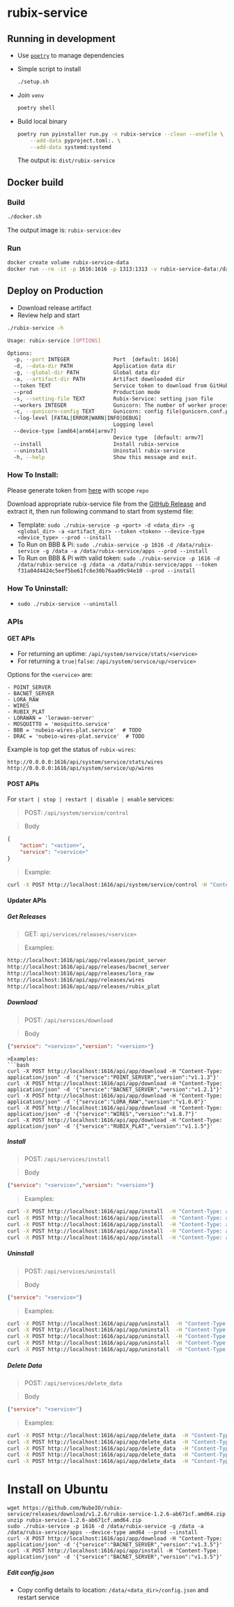 # rubix-service

## Running in development

- Use [`poetry`](https://github.com/python-poetry/poetry) to manage dependencies
- Simple script to install

    ```bash
    ./setup.sh
    ```

- Join `venv`

    ```bash
    poetry shell
    ```

- Build local binary

    ```bash
    poetry run pyinstaller run.py -n rubix-service --clean --onefile \
        --add-data pyproject.toml:. \
        --add-data systemd:systemd
    ```

  The output is: `dist/rubix-service`

## Docker build

### Build

```bash
./docker.sh
```

The output image is: `rubix-service:dev`

### Run

```bash
docker create volume rubix-service-data
docker run --rm -it -p 1616:1616 -p 1313:1313 -v rubix-service-data:/data --name rubix-service rubix-service:dev
```

## Deploy on Production

- Download release artifact
- Review help and start
```bash
./rubix-service -h

Usage: rubix-service [OPTIONS]

Options:
  -p, --port INTEGER              Port  [default: 1616]
  -d, --data-dir PATH             Application data dir
  -g, --global-dir PATH           Global data dir
  -a, --artifact-dir PATH         Artifact downloaded dir
  --token TEXT                    Service token to download from GitHub private repository
  --prod                          Production mode
  -s, --setting-file TEXT         Rubix-Service: setting json file
  --workers INTEGER               Gunicorn: The number of worker processes for handling requests.
  -c, --gunicorn-config TEXT      Gunicorn: config file(gunicorn.conf.py)
  --log-level [FATAL|ERROR|WARN|INFO|DEBUG]
                                  Logging level
  --device-type [amd64|arm64|armv7]
                                  Device type  [default: armv7]
  --install                       Install rubix-service
  --uninstall                     Uninstall rubix-service
  -h, --help                      Show this message and exit.
```

### How To Install:

Please generate token from [here](https://github.com/settings/tokens) with scope `repo`

Download appropriate rubix-service file from the [GitHub Release](https://github.com/NubeIO/rubix-service/releases) and 
extract it, then run following command to start from systemd file:

- Template: `sudo ./rubix-service -p <port> -d <data_dir> -g <global_dir> -a <artifact_dir> --token <token> --device-type <device_type> --prod --install`
- To Run on BBB & Pi: `sudo ./rubix-service -p 1616 -d /data/rubix-service -g /data -a /data/rubix-service/apps --prod --install`
- To Run on BBB & Pi with valid token: `sudo ./rubix-service -p 1616 -d /data/rubix-service -g /data -a /data/rubix-service/apps --token f31a04d4424c5eef5be61fc6e30b76aa09c94e10 --prod --install`


### How To Uninstall:
- `sudo ./rubix-service --uninstall`

### APIs

#### GET APIs

- For returning an uptime: `/api/system/service/stats/<service>`
- For returning a `true|false`: `/api/system/service/up/<service>`

Options for the `<service>` are:
```
- POINT_SERVER
- BACNET_SERVER
- LORA_RAW
- WIRES
- RUBIX_PLAT
- LORAWAN = 'lorawan-server'
- MOSQUITTO = 'mosquitto.service'
- BBB = 'nubeio-wires-plat.service'  # TODO
- DRAC = 'nubeio-wires-plat.service'  # TODO
```

Example is top get the status of `rubix-wires`:
```
http://0.0.0.0:1616/api/system/service/stats/wires
http://0.0.0.0:1616/api/system/service/up/wires
```


#### POST APIs

For `start | stop | restart | disable | enable` services: 

> POST: `/api/system/service/control`

> Body
```json
{
    "action": "<action>",
    "service": "<service>"
}
```

> Example:
```bash
curl -X POST http://localhost:1616/api/system/service/control -H "Content-Type: application/json" -d '{"action": "restart","service":"wires"}'
```


#### Updater APIs

##### Get Releases

> GET: `api/services/releases/<service>`

>Examples:
```bash
http://localhost:1616/api/app/releases/point_server
http://localhost:1616/api/app/releases/bacnet_server
http://localhost:1616/api/app/releases/lora_raw
http://localhost:1616/api/app/releases/wires
http://localhost:1616/api/app/releases/rubix_plat
```

##### Download

> POST: `/api/services/download`

> Body
```json
{"service": "<service>","version": "<version>"}
```

```
>Examples:
```bash
curl -X POST http://localhost:1616/api/app/download -H "Content-Type: application/json" -d '{"service":"POINT_SERVER","version":"v1.1.3"}'
curl -X POST http://localhost:1616/api/app/download -H "Content-Type: application/json" -d '{"service":"BACNET_SERVER","version":"v1.2.1"}'
curl -X POST http://localhost:1616/api/app/download -H "Content-Type: application/json" -d '{"service":"LORA_RAW","version":"v1.0.0"}'
curl -X POST http://localhost:1616/api/app/download -H "Content-Type: application/json" -d '{"service":"WIRES","version":"v1.8.7"}'
curl -X POST http://localhost:1616/api/app/download -H "Content-Type: application/json" -d '{"service":"RUBIX_PLAT","version":"v1.1.5"}'
```

##### Install

> POST: `/api/services/install`

> Body
```json
{"service": "<service>","version": "<version>"}
```

> Examples:
```bash
curl -X POST http://localhost:1616/api/app/install  -H "Content-Type: application/json" -d '{"service":"POINT_SERVER","version":"v1.1.3"}'
curl -X POST http://localhost:1616/api/app/install  -H "Content-Type: application/json" -d '{"service":"BACNET_SERVER","version":"v1.2.1"}'
curl -X POST http://localhost:1616/api/app/install  -H "Content-Type: application/json" -d '{"service":"LORA_RAW","version":"v1.0.0"}'
curl -X POST http://localhost:1616/api/app/install  -H "Content-Type: application/json" -d '{"service":"WIRES","version":"v1.8.7"}'
curl -X POST http://localhost:1616/api/app/install  -H "Content-Type: application/json" -d '{"service":"RUBIX_PLAT","version":"v1.1.5"}'
```

##### Uninstall

> POST: `/api/services/uninstall`

> Body
```json
{"service": "<service>"}
```

> Examples:
```bash
curl -X POST http://localhost:1616/api/app/uninstall  -H "Content-Type: application/json" -d '{"service":"POINT_SERVER"}'
curl -X POST http://localhost:1616/api/app/uninstall  -H "Content-Type: application/json" -d '{"service":"BACNET_SERVER"}'
curl -X POST http://localhost:1616/api/app/uninstall  -H "Content-Type: application/json" -d '{"service":"LORA_RAW"}'
curl -X POST http://localhost:1616/api/app/uninstall  -H "Content-Type: application/json" -d '{"service":"WIRES"}'
curl -X POST http://localhost:1616/api/app/uninstall  -H "Content-Type: application/json" -d '{"service":"RUBIX_PLAT"}'
```

##### Delete Data

> POST: `/api/services/delete_data`

> Body
```json
{"service": "<service>"}
```

> Examples:
```bash
curl -X POST http://localhost:1616/api/app/delete_data  -H "Content-Type: application/json" -d '{"service":"POINT_SERVER"}'
curl -X POST http://localhost:1616/api/app/delete_data  -H "Content-Type: application/json" -d '{"service":"BACNET_SERVER"}'
curl -X POST http://localhost:1616/api/app/delete_data  -H "Content-Type: application/json" -d '{"service":"LORA_RAW"}'
curl -X POST http://localhost:1616/api/app/delete_data  -H "Content-Type: application/json" -d '{"service":"WIRES"}'
curl -X POST http://localhost:1616/api/app/delete_data  -H "Content-Type: application/json" -d '{"service":"RUBIX_PLAT"}'
```

# Install on Ubuntu
```
wget https://github.com/NubeIO/rubix-service/releases/download/v1.2.6/rubix-service-1.2.6-ab671cf.amd64.zip
unzip rubix-service-1.2.6-ab671cf.amd64.zip
sudo ./rubix-service -p 1616 -d /data/rubix-service -g /data -a /data/rubix-service/apps --device-type amd64 --prod --install
curl -X POST http://localhost:1616/api/app/download -H "Content-Type: application/json" -d '{"service":"BACNET_SERVER","version":"v1.3.5"}'
curl -X POST http://localhost:1616/api/app/install -H "Content-Type: application/json" -d '{"service":"BACNET_SERVER","version":"v1.3.5"}'
```

##### Edit config.json

- Copy config details to location: `/data/<data_dir>/config.json` and restart service
